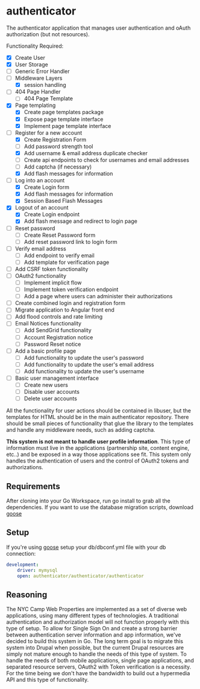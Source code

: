 authenticator
=============

The authenticator application that manages user authentication and oAuth authorization (but not resources).

Functionality Required:

- [x] Create User
- [x] User Storage
- [ ] Generic Error Handler
- [ ] Middleware Layers
    - [x] session handling
- [ ] 404 Page Handler
    - [ ] 404 Page Template
- [x] Page templating
    - [x] Create page templates package
    - [x] Expose page template interface
    - [x] Implement page template interface
- [ ] Register for a new account
    - [x] Create Registration Form
    - [ ] Add password strength tool
    - [x] Add username & email address duplicate checker
    - [ ] Create api endpoints to check for usernames and email addresses
    - [ ] Add captcha (if necessary)
    - [x] Add flash messages for information
- [ ] Log into an account
    - [x] Create Login form
    - [x] Add flash messages for information
    - [x] Session Based Flash Messages
- [x] Logout of an account
    - [x] Create Login endpoint
    - [x] Add flash message and redirect to login page
- [ ] Reset password
    - [ ] Create Reset Password form
    - [ ] Add reset password link to login form
- [ ] Verify email address
    - [ ] Add endpoint to verify email
    - [ ] Add template for verification page
- [ ] Add CSRF token functionality
- [ ] OAuth2 functionality
    - [ ] Implement implicit flow
    - [ ] Implement token verification endpoint
    - [ ] Add a page where users can administer their authorizations
- [ ] Create combined login and registration form
- [ ] Migrate application to Angular front end
- [ ] Add flood controls and rate limiting
- [ ] Email Notices functionality
    - [ ] Add SendGrid functionality
    - [ ] Account Registration notice
    - [ ] Password Reset notice
- [ ] Add a basic profile page
    - [ ] Add functionality to update the user's password
    - [ ] Add functionality to update the user's email address
    - [ ] Add functionality to update the user's username
- [ ] Basic user management interface
    - [ ] Create new users
    - [ ] Disable user accounts
    - [ ] Delete user accounts

All the functionality for user actions should be contained in libuser, but
the templates for HTML should be in the main authenticator repository. There
should be small pieces of functionality that glue the library to the templates
and handle any middleware needs, such as adding captcha.

__This system is not meant to handle user profile information__. This type of
information must live in the applications (partnership site, content engine,
etc..) and be exposed in a way those applications see fit. This system only
handles the authentication of users and the control of OAuth2 tokens and
authorizations.

Requirements
------------
After cloning into your Go Workspace, run go install to grab all the
dependencies.
If you want to use the database migration scripts, download
[goose](https://bitbucket.org/liamstask/goose)

Setup
-----
If you're using [goose](https://bitbucket.org/liamstask/goose) setup your
db/dbconf.yml file with your db connection:

```yaml
development:
    driver: mymysql
    open: authenticator/authenticator/authenticator
```

Reasoning
---------
The NYC Camp Web Properties are implemented as a set of diverse web
applications, using many different types of technologies. A traditional
authentication and authorization model will not function properly with this type
of setup. To allow for Single Sign On and create a strong barrier between
authentication server information and app information, we've decided to build
this system in Go. The long term goal is to migrate this system into Drupal when
possible, but the current Drupal resources are simply not mature enough to handle the
needs of this type of system. To handle the needs of both mobile applications,
single page applications, and separated resource servers, OAuth2 with Token
verification is a necessity. For the time being we don't have the bandwidth to
build out a hypermedia API and this type of functionality.
